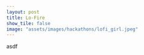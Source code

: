 ```yaml
---
layout: post
title: Lo-Fire
show_tile: false
image: "assets/images/hackathons/lofi_girl.jpeg"
---
```


asdf

